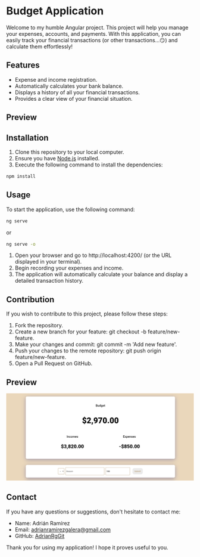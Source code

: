 # Budget Application

Welcome to my humble Angular project. This project will help you manage your expenses, accounts, and payments. With this application, you can easily track your financial transactions (or other transactions...😏) and calculate them effortlessly!

## Features

- Expense and income registration.
- Automatically calculates your bank balance.
- Displays a history of all your financial transactions.
- Provides a clear view of your financial situation.

## Preview

## Installation
1. Clone this repository to your local computer.
2. Ensure you have [Node.js](https://nodejs.org/) installed.
3. Execute the following command to install the dependencies:

```bash
npm install
```

## Usage

To start the application, use the following command:

```bash
ng serve
```
or

```bash
ng serve -o
```

1. Open your browser and go to http://localhost:4200/ (or the URL displayed in your terminal).
2. Begin recording your expenses and income.
3. The application will automatically calculate your balance and display a detailed transaction history.

## Contribution
If you wish to contribute to this project, please follow these steps:

1. Fork the repository.
2. Create a new branch for your feature: git checkout -b feature/new-feature.
3. Make your changes and commit: git commit -m 'Add new feature'.
4. Push your changes to the remote repository: git push origin feature/new-feature.
5. Open a Pull Request on GitHub.

## Preview
![Preview](src\assets\Preview.png)

## Contact

If you have any questions or suggestions, don't hesitate to contact me:

- Name: Adrián Ramírez
- Email: adrianramirezgalera@gmail.com
- GitHub: [AdrianRgGit](https://github.com/AdrianRgGit)

Thank you for using my application! I hope it proves useful to you.